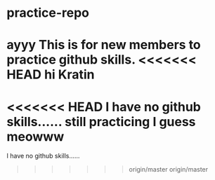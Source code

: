 practice-repo
=============
ayyy
This is for new members to practice github skills.
<<<<<<< HEAD
hi
Kratin
=======

<<<<<<< HEAD
I have no github skills...... 
still practicing I guess 
meowww
=======
I have no github skills......
>>>>>>> origin/master
>>>>>>> origin/master
